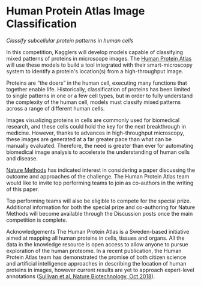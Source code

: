 # Human Protein Atlas Image Classification
*Classify subcellular protein patterns in human cells*

In this competition, Kagglers will develop models capable of classifying mixed patterns of proteins in microscope images. The [Human Protein Atlas](https://www.proteinatlas.org/) will use these models to build a tool integrated with their smart-microscopy system to identify a protein's location(s) from a high-throughput image.

Proteins are “the doers” in the human cell, executing many functions that together enable life. Historically, classification of proteins has been limited to single patterns in one or a few cell types, but in order to fully understand the complexity of the human cell, models must classify mixed patterns across a range of different human cells.

Images visualizing proteins in cells are commonly used for biomedical research, and these cells could hold the key for the next breakthrough in medicine. However, thanks to advances in high-throughput microscopy, these images are generated at a far greater pace than what can be manually evaluated. Therefore, the need is greater than ever for automating biomedical image analysis to accelerate the understanding of human cells and disease.

 

[Nature Methods](https://www.nature.com/nmeth) has indicated interest in considering a paper discussing the outcome and approaches of the challenge. The Human Protein Atlas team would like to invite top performing teams to join as co-authors in the writing of this paper.

Top performing teams will also be eligible to compete for the special prize. Additional information for both the special prize and co-authoring for Nature Methods will become available through the Discussion posts once the main competition is complete.

 

Acknowledgements
The Human Protein Atlas is a Sweden-based initiative aimed at mapping all human proteins in cells, tissues and organs. All the data in the knowledge resource is open access to allow anyone to pursue exploration of the human proteome. In a recent publication, the Human Protein Atlas team has demonstrated the promise of both citizen science and artificial intelligence approaches in describing the location of human proteins in images, however current results are yet to approach expert-level annotations ([Sullivan et al, Nature Biotechnology, Oct 2018](https://www.nature.com/articles/nbt.4225)).

![]()
